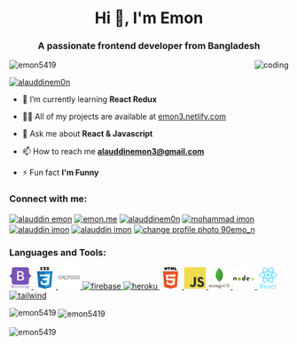 <h1 align="center">Hi 👋, I'm Emon</h1>
<h3 align="center">A passionate frontend developer from Bangladesh</h3>
<img align='right' alt='coding' wdith='400' src='https://cdn.dribbble.com/users/1162077/screenshots/3848914/programmer.gif'>


<p align="left"> <img src="https://komarev.com/ghpvc/?username=emon5419&label=Profile%20views&color=0e75b6&style=flat" alt="emon5419" /> </p>

<p align="left"> <a href="https://twitter.com/alauddinem0n" target="blank"><img src="https://img.shields.io/twitter/follow/alauddinem0n?logo=twitter&style=for-the-badge" alt="alauddinem0n" /></a> </p>

- 🌱 I’m currently learning **React Redux**

- 👨‍💻 All of my projects are available at [emon3.netlify.com](emon3.netlify.com)

- 💬 Ask me about **React & Javascript**

- 📫 How to reach me **alauddinemon3@gmail.com**

- ⚡ Fun fact **I'm Funny**

<h3 align="left">Connect with me:</h3>
<p align="left">
<a href="https://codepen.io/alauddin emon" target="blank"><img align="center" src="https://raw.githubusercontent.com/rahuldkjain/github-profile-readme-generator/master/src/images/icons/Social/codepen.svg" alt="alauddin emon" height="30" width="40" /></a>
<a href="https://dev.to/emon.me" target="blank"><img align="center" src="https://raw.githubusercontent.com/rahuldkjain/github-profile-readme-generator/master/src/images/icons/Social/devto.svg" alt="emon.me" height="30" width="40" /></a>
<a href="https://twitter.com/alauddinem0n" target="blank"><img align="center" src="https://raw.githubusercontent.com/rahuldkjain/github-profile-readme-generator/master/src/images/icons/Social/twitter.svg" alt="alauddinem0n" height="30" width="40" /></a>
<a href="https://linkedin.com/in/mohammad imon" target="blank"><img align="center" src="https://raw.githubusercontent.com/rahuldkjain/github-profile-readme-generator/master/src/images/icons/Social/linked-in-alt.svg" alt="mohammad imon" height="30" width="40" /></a>
<a href="https://stackoverflow.com/users/alauddin imon" target="blank"><img align="center" src="https://raw.githubusercontent.com/rahuldkjain/github-profile-readme-generator/master/src/images/icons/Social/stack-overflow.svg" alt="alauddin imon" height="30" width="40" /></a>
<a href="https://fb.com/alauddin imon" target="blank"><img align="center" src="https://raw.githubusercontent.com/rahuldkjain/github-profile-readme-generator/master/src/images/icons/Social/facebook.svg" alt="alauddin imon" height="30" width="40" /></a>
<a href="https://instagram.com/change profile photo 90emo_n" target="blank"><img align="center" src="https://raw.githubusercontent.com/rahuldkjain/github-profile-readme-generator/master/src/images/icons/Social/instagram.svg" alt="change profile photo 90emo_n" height="30" width="40" /></a>
</p>

<h3 align="left">Languages and Tools:</h3>
<p align="left"> <a href="https://getbootstrap.com" target="_blank" rel="noreferrer"> <img src="https://raw.githubusercontent.com/devicons/devicon/master/icons/bootstrap/bootstrap-plain-wordmark.svg" alt="bootstrap" width="40" height="40"/> </a> <a href="https://www.w3schools.com/css/" target="_blank" rel="noreferrer"> <img src="https://raw.githubusercontent.com/devicons/devicon/master/icons/css3/css3-original-wordmark.svg" alt="css3" width="40" height="40"/> </a> <a href="https://expressjs.com" target="_blank" rel="noreferrer"> <img src="https://raw.githubusercontent.com/devicons/devicon/master/icons/express/express-original-wordmark.svg" alt="express" width="40" height="40"/> </a> <a href="https://firebase.google.com/" target="_blank" rel="noreferrer"> <img src="https://www.vectorlogo.zone/logos/firebase/firebase-icon.svg" alt="firebase" width="40" height="40"/> </a> <a href="https://heroku.com" target="_blank" rel="noreferrer"> <img src="https://www.vectorlogo.zone/logos/heroku/heroku-icon.svg" alt="heroku" width="40" height="40"/> </a> <a href="https://www.w3.org/html/" target="_blank" rel="noreferrer"> <img src="https://raw.githubusercontent.com/devicons/devicon/master/icons/html5/html5-original-wordmark.svg" alt="html5" width="40" height="40"/> </a> <a href="https://developer.mozilla.org/en-US/docs/Web/JavaScript" target="_blank" rel="noreferrer"> <img src="https://raw.githubusercontent.com/devicons/devicon/master/icons/javascript/javascript-original.svg" alt="javascript" width="40" height="40"/> </a> <a href="https://www.mongodb.com/" target="_blank" rel="noreferrer"> <img src="https://raw.githubusercontent.com/devicons/devicon/master/icons/mongodb/mongodb-original-wordmark.svg" alt="mongodb" width="40" height="40"/> </a> <a href="https://nodejs.org" target="_blank" rel="noreferrer"> <img src="https://raw.githubusercontent.com/devicons/devicon/master/icons/nodejs/nodejs-original-wordmark.svg" alt="nodejs" width="40" height="40"/> </a> <a href="https://reactjs.org/" target="_blank" rel="noreferrer"> <img src="https://raw.githubusercontent.com/devicons/devicon/master/icons/react/react-original-wordmark.svg" alt="react" width="40" height="40"/> </a> <a href="https://tailwindcss.com/" target="_blank" rel="noreferrer"> <img src="https://www.vectorlogo.zone/logos/tailwindcss/tailwindcss-icon.svg" alt="tailwind" width="40" height="40"/> </a> </p>

<p><img align="left" src="https://github-readme-stats.vercel.app/api/top-langs?username=emon5419&show_icons=true&locale=en&layout=compact" alt="emon5419" /></p>

<p>&nbsp;<img align="center" src="https://github-readme-stats.vercel.app/api?username=emon5419&show_icons=true&locale=en" alt="emon5419" /></p>

<p><img align="center" src="https://github-readme-streak-stats.herokuapp.com/?user=emon5419&" alt="emon5419" /></p>

